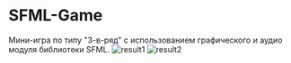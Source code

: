 # SFML-Game
Мини-игра по типу "3-в-ряд" с использованием графического и аудио модуля библиотеки SFML.
![result1](https://user-images.githubusercontent.com/113906772/202513728-a43c1b1c-9fa9-45dc-815c-6298e0ba0994.png)
![result2](https://user-images.githubusercontent.com/113906772/202513744-78d13b1a-33e1-494f-a786-66db72713a37.png)
